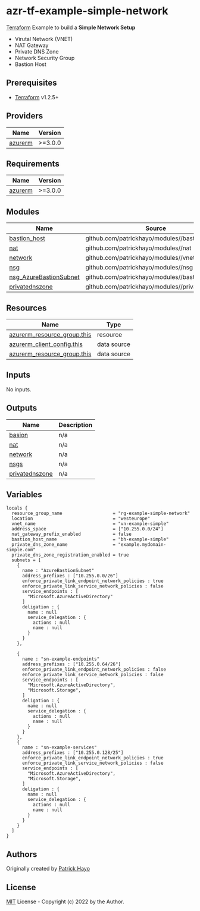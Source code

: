# azr-tf-example-simple-network

[Terraform](https://www.terraform.io) Example to build a **Simple Network Setup**

- Virutal Network (VNET)
- NAT Gateway
- Private DNS Zone
- Network Security Group
- Bastion Host

<!-- BEGIN_TF_DOCS -->
## Prerequisites

- [Terraform](https://releases.hashicorp.com/terraform/) v1.2.5+

## Providers

| Name | Version |
|------|---------|
| <a name="provider_azurerm"></a> [azurerm](#provider\_azurerm) | >=3.0.0 |

## Requirements

| Name | Version |
|------|---------|
| <a name="requirement_azurerm"></a> [azurerm](#requirement\_azurerm) | >=3.0.0 |

## Modules

| Name | Source | Version |
|------|--------|---------|
| <a name="module_bastion_host"></a> [bastion\_host](#module\_bastion\_host) | github.com/patrickhayo/modules//bastionhost | n/a |
| <a name="module_nat"></a> [nat](#module\_nat) | github.com/patrickhayo/modules//nat | n/a |
| <a name="module_network"></a> [network](#module\_network) | github.com/patrickhayo/modules//vnet | n/a |
| <a name="module_nsg"></a> [nsg](#module\_nsg) | github.com/patrickhayo/modules//nsg | n/a |
| <a name="module_nsg_AzureBastionSubnet"></a> [nsg\_AzureBastionSubnet](#module\_nsg\_AzureBastionSubnet) | github.com/patrickhayo/modules//bastionhost | n/a |
| <a name="module_privatednszone"></a> [privatednszone](#module\_privatednszone) | github.com/patrickhayo/modules//privatednszone | n/a |

## Resources

| Name | Type |
|------|------|
| [azurerm_resource_group.this](https://registry.terraform.io/providers/hashicorp/azurerm/latest/docs/resources/resource_group) | resource |
| [azurerm_client_config.this](https://registry.terraform.io/providers/hashicorp/azurerm/latest/docs/data-sources/client_config) | data source |
| [azurerm_resource_group.this](https://registry.terraform.io/providers/hashicorp/azurerm/latest/docs/data-sources/resource_group) | data source |

## Inputs

No inputs.

## Outputs

| Name | Description |
|------|-------------|
| <a name="output_basion"></a> [basion](#output\_basion) | n/a |
| <a name="output_nat"></a> [nat](#output\_nat) | n/a |
| <a name="output_network"></a> [network](#output\_network) | n/a |
| <a name="output_nsgs"></a> [nsgs](#output\_nsgs) | n/a |
| <a name="output_privatednszone"></a> [privatednszone](#output\_privatednszone) | n/a |

## Variables

```hcl
locals {
  resource_group_name                   = "rg-example-simple-network"
  location                              = "westeurope"
  vnet_name                             = "vn-example-simple"
  address_space                         = ["10.255.0.0/24"]
  nat_gateway_prefix_enabled            = false
  bastion_host_name                     = "bh-example-simple"
  private_dns_zone_name                 = "example.mydomain-simple.com"
  private_dns_zone_registration_enabled = true
  subnets = [
    {
      name : "AzureBastionSubnet"
      address_prefixes : ["10.255.0.0/26"]
      enforce_private_link_endpoint_network_policies : true
      enforce_private_link_service_network_policies : false
      service_endpoints : [
        "Microsoft.AzureActiveDirectory"
      ]
      deligation : {
        name : null
        service_delegation : {
          actions : null
          name : null
        }
      }
    },

    {
      name : "sn-example-endpoints"
      address_prefixes : ["10.255.0.64/26"]
      enforce_private_link_endpoint_network_policies : false
      enforce_private_link_service_network_policies : false
      service_endpoints : [
        "Microsoft.AzureActiveDirectory",
        "Microsoft.Storage",
      ]
      deligation : {
        name : null
        service_delegation : {
          actions : null
          name : null
        }
      }
    },
    {
      name : "sn-example-services"
      address_prefixes : ["10.255.0.128/25"]
      enforce_private_link_endpoint_network_policies : true
      enforce_private_link_service_network_policies : false
      service_endpoints : [
        "Microsoft.AzureActiveDirectory",
        "Microsoft.Storage",
      ]
      deligation : {
        name : null
        service_delegation : {
          actions : null
          name : null
        }
      }
    }
  ]
}
```


<!-- END_TF_DOCS -->
## Authors

Originally created by [Patrick Hayo](http://github.com/patrickhayo)

## License

[MIT](LICENSE) License - Copyright (c) 2022 by the Author.
